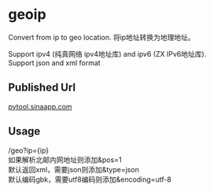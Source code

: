 geoip
=====

Convert from ip to geo location. 将ip地址转换为地理地址。<br>

Support ipv4 (纯真网络 ipv4地址库) and ipv6 (ZX IPv6地址库).<br>
Support json and xml format


Published Url
---
<a href="http://pytool.sinaapp.com/">pytool.sinaapp.com</a>

Usage
---
/geo?ip={ip}<br>
如果解析北邮内网地址则添加&pos=1<br>
默认返回xml，需要json则添加&type=json<br>
默认编码gbk，需要utf8编码则添加&encoding=utf-8
